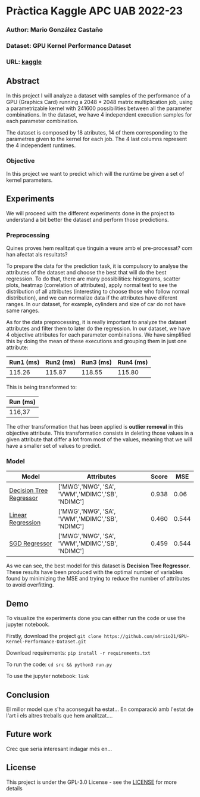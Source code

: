 # Pràctica Kaggle APC UAB 2022-23
### Author: **Mario González Castaño**
### Dataset: **GPU Kernel Performance Dataset**
### URL: [kaggle](https://www.kaggle.com/datasets/rupals/gpu-runtime)
## Abstract
In this project I will analyze a dataset with samples of the performance of a GPU (Graphics Card) running a 2048 * 2048 matrix multiplication job, using a parametrizable kernel with 241600 possibilities between all the parameter combinations. In the dataset, we have 4 independent execution samples for each parameter combination.

The dataset is composed by 18 atributes, 14 of them corresponding to the parametres given to the kernel for each job. The 4 last columns represent the 4 independent runtimes.

### Objective
In this project we want to predict which will the runtime be given a set of kernel parameters.

## Experiments
We will proceed with the different experiments done in the project to understand a bit better the dataset and perform those predictions.

### Preprocessing
Quines proves hem realitzat que tinguin a veure amb el pre-processat? com han afectat als resultats?

To prepare the data for the prediction task, it is compulsory to analyse the attributes of the dataset and choose the best that will do the best regression. To do that, there are many possibilities: histograms, scatter plots, heatmap (correlation of attributes), apply normal test to see the distribution of all attributes (interesting to choose those who follow normal distribution), and we can normalize data if the attributes have diferent ranges.
In our dataset, for example, cylinders and size of car do not have same ranges.

As for the data preprocessing, it is really important to analyze the dataset attributes and filter them to later do the regression. In our dataset, we have 4 objective attributes for each parameter combinations. We have simplified this by doing the mean of these executions and grouping them in just one attribute:

| Run1 (ms) | Run2 (ms) | Run3 (ms) | Run4 (ms) | 
| -- | -- | -- | -- |
| 115.26 | 115.87 | 118.55 | 115.80 |

This is being transformed to:

| Run (ms) |
| -- |
| 116,37 |

The other transformation that has been applied is **outlier removal** in this objective attribute. This transformation consists in deleting those values in a given attribute that differ a lot from most of the values, meaning that we will have a smaller set of values to predict.


### Model
| Model | Attributes | Score | MSE |
| -- | -- | -- | -- |
| [Decision Tree Regressor](https://scikit-learn.org/stable/modules/generated/sklearn.tree.DecisionTreeRegressor.html?highlight=decision+tree) | ['MWG','NWG', 'SA',  'VWM','MDIMC','SB', 'NDIMC'] | 0.938 | 0.06 |
| [Linear Regression](https://scikit-learn.org/stable/modules/generated/sklearn.linear_model.LinearRegression.html?highlight=linearregre#sklearn.linear_model.LinearRegression) | ['MWG','NWG', 'SA',  'VWM','MDIMC','SB', 'NDIMC'] | 0.460 | 0.544 |
| [SGD Regressor](https://scikit-learn.org/stable/modules/generated/sklearn.linear_model.SGDRegressor.html?highlight=sgdregress#sklearn.linear_model.SGDRegressor) | ['MWG','NWG', 'SA',  'VWM','MDIMC','SB', 'NDIMC'] | 0.459 | 0.544 |

As we can see, the best model for this dataset is **Decision Tree Regressor**. These results have been produced with the optimal number of variables found by minimizing the MSE and trying to reduce the number of attributes to avoid overfitting. 

## Demo
To visualize the experiments done you can either run the code or use the jupyter notebook.

Firstly, download the project
``` git clone https://github.com/m4riio21/GPU-Kernel-Performance-Dataset.git ```

Download requirements:
``` pip install -r requirements.txt ```

To run the code:
``` cd src && python3 run.py ```

To use the jupyter notebook:
``` link ```

## Conclusion
El millor model que s'ha aconseguit ha estat...
En comparació amb l'estat de l'art i els altres treballs que hem analitzat....
## Future work
Crec que seria interesant indagar més en...
## License
This project is under the GPL-3.0 License - see the [LICENSE](LICENSE) for more details
